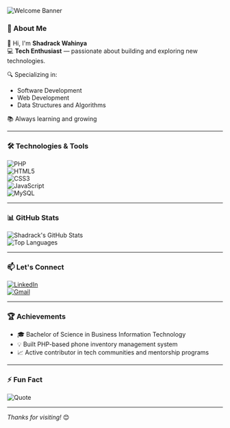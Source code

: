 ![Welcome Banner](https://capsule-render.vercel.app/api?type=waving&color=FFA500&height=200&section=header&text=Hi%20I'm%20Shadrack%20Wahinya&fontSize=40&fontColor=ffffff)

### 🚀 About Me

👋 Hi, I'm **Shadrack Wahinya**  
💻 **Tech Enthusiast** — passionate about building and exploring new technologies.

🔍 Specializing in:
- Software Development
- Web Development
- Data Structures and Algorithms

📚 Always learning and growing 

---

### 🛠️ Technologies & Tools

![PHP](https://img.shields.io/badge/PHP-000000?style=for-the-badge&logo=php&logoColor=white)  
![HTML5](https://img.shields.io/badge/HTML5-FFA500?style=for-the-badge&logo=html5&logoColor=white)  
![CSS3](https://img.shields.io/badge/CSS3-000000?style=for-the-badge&logo=css3&logoColor=white)  
![JavaScript](https://img.shields.io/badge/JavaScript-FFA500?style=for-the-badge&logo=javascript&logoColor=black)  
![MySQL](https://img.shields.io/badge/MySQL-000000?style=for-the-badge&logo=mysql&logoColor=white)  

---

### 📊 GitHub Stats

![Shadrack's GitHub Stats](https://github-readme-stats.vercel.app/api?username=shaddySco&show_icons=true&theme=dark)              
![Top Languages](https://github-readme-stats.vercel.app/api/top-langs/?username=shaddySco&layout=compact&theme=dark)  

---

### 📫 Let's Connect

[![LinkedIn](https://img.shields.io/badge/LinkedIn-FFA500?style=for-the-badge&logo=linkedin&logoColor=white)](https://www.linkedin.com/in/shadrackwahinya/)  
[![Gmail](https://img.shields.io/badge/Gmail-000000?style=for-the-badge&logo=gmail&logoColor=white)](mailto:your-email@example.com)

---

### 🏆 Achievements

- 🎓 Bachelor of Science in Business Information Technology  
- 💡 Built PHP-based phone inventory management system  
- 📈 Active contributor in tech communities and mentorship programs  

---

### ⚡ Fun Fact

![Quote](https://quotes-github-readme.vercel.app/api?quote=The%20only%20way%20to%20do%20great%20work%20is%20to%20love%20what%20you%20do.&author=Steve%20Jobs&theme=dark)

---

_Thanks for visiting!_ 😊
